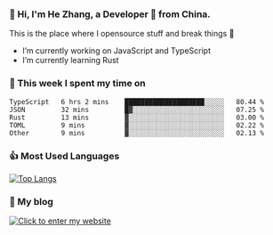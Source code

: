 ### 👋 Hi, I'm He Zhang, a Developer 🚀 from China.

This is the place where I opensource stuff and break things :rofl:

- I’m currently working on JavaScript and TypeScript
- I’m currently learning Rust

### 💪 This week I spent my time on 
<!--START_SECTION:waka-->

```text
TypeScript   6 hrs 2 mins    ████████████████████░░░░░   80.44 %
JSON         32 mins         █▓░░░░░░░░░░░░░░░░░░░░░░░   07.25 %
Rust         13 mins         ▓░░░░░░░░░░░░░░░░░░░░░░░░   03.00 %
TOML         9 mins          ▓░░░░░░░░░░░░░░░░░░░░░░░░   02.22 %
Other        9 mins          ▓░░░░░░░░░░░░░░░░░░░░░░░░   02.13 %
```

<!--END_SECTION:waka-->

### 👍 Most Used Languages
[![Top Langs](https://github-readme-stats.vercel.app/api/top-langs/?username=zhanghecool&layout=compact)](https://zhanghe.cool)

### 🌈 My blog 
[![Click to enter my website](https://cdn.jsdelivr.net/gh/zhanghecool/assets/images/gif/zhanghecools.gif)](https://zhanghe.cool)
